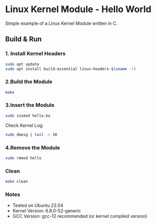 # Linux Kernel Module - Hello World

Simple example of a Linux Kernel Module written in C.

## Build & Run

### 1. Install Kernel Headers
```bash
sudo apt update
sudo apt install build-essential linux-headers-$(uname -r)
```
### 2.Build the Module
```bash
make
```
### 3.Insert the Module
```bash
sudo insmod hello.ko
```
Check Kernel Log: 
```bash
sudo dmesg | tail -n 10
```
### 4.Remove the Module
```bash
sudo rmmod hello
```
### Clean
```bash
make clean
```

### Notes
* Tested on Ubuntu 22.04
* Kernel Version: 6.8.0-52-generic
* GCC Version: gcc-12 recommended (or kernel compiled version)